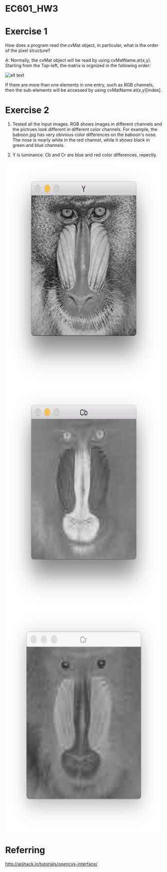 # EC601_HW3
# Exercise 1
How does a program read the cvMat object, in particular, what is the order of the pixel structure?

A: Normally, the cvMat object will be read by using cvMatName.at(x,y). Starting from the Top-left, the matrix is orgnized in the following order:

![alt text](http://aishack.in/static/img/tut/cpp-mat.jpg)

If there are more than one elements in one entry, such as RGB channels, then the sub-elements will be accessed by using cvMatName.at(x,y)[index].

# Exercise 2

1. Tested all the input images. RGB shows images in different channels and the pictrues look different in different color channels. For example, the baboon.jpg has very obivious color differences on the baboon's nose. The nose is nearly white in the red channel, while it shows black in green and blue channels.

2. Y is luminance. Cb and Cr are blue and red color differences, repectly.

<img src="https://github.com/jhzhaofred/EC601_HW3/blob/master/images/Y.png" width = "674" height = "718" alt="Keyboard" align=center /> <img src="https://github.com/jhzhaofred/EC601_HW3/blob/master/images/cb.png" width = "674" height = "718" alt="Keyboard" align=center /> <img src="https://github.com/jhzhaofred/EC601_HW3/blob/master/images/cr.png" width = "674" height = "718" alt="Keyboard" align=center />

# Referring
http://aishack.in/tutorials/opencvs-interface/
